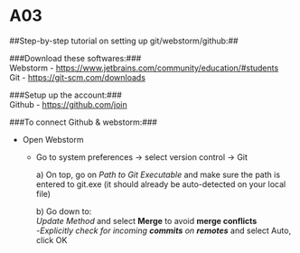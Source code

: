# A03
<!DOCTYPE html>

##Step-by-step tutorial on setting up git/webstorm/github:##

###Download these softwares:###
<br>
Webstorm - https://www.jetbrains.com/community/education/#students
<br>
Git - https://git-scm.com/downloads

###Setup up the account:###
<br>
Github - https://github.com/join 

###To connect Github & webstorm:###
- Open Webstorm
  - Go to system preferences → select version control → Git
  
    a) On top, go on _Path to Git Executable_ and make sure the path is entered to git.exe (it should already be auto-detected on your local file)
 
    b) Go down to:
    <br>
         _Update Method_ and select **Merge** to avoid **merge conflicts**
    <br>
       -_Explicitly check for incoming **commits** on **remotes**_ and select Auto, click OK

